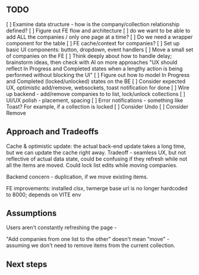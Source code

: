## TODO

[ ] Examine data structure - how is the company/collection relationship defined?
[ ] Figure out FE flow and architecture
  [ ] do we want to be able to add ALL the companies / only one page at a time?
  [ ] Do we need a wrapper component for the table
  [ ] FE cache/context for companies?
[ ] Set up basic UI components: button, dropdown, event handlers
[ ] Move a small set of companies on the FE
[ ] Think deeply about how to handle delay; brainstorm ideas, then check with AI on more approaches
  "UX should reflect In Progress and Completed states when a lengthy action is being performed without blocking the UI"
  [ ] Figure out how to model In Progress and Completed (locked/unlocked) states on the BE
  [ ] Consider expected UX, optimistic add/remove, websockets, toast notification for done
[ ] Wire up backend - add/remove companies to to list, lock/unlock collections
[ ] UI/UX polish - placement, spacing
[ ] Error notifications - something like Toast? For example, if a collection is locked
[ ] Consider Undo
[ ] Consider Remove



## Approach and Tradeoffs

Cache & optimistic update: the actual back-end update takes a long time, but we can update the cache right away. Tradeoff - seamless UX, but not reflective of actual data state, could be confusing if they refresh while not all the items are moved. Could lock list edits while moving companies.

Backend concern - duplication, if we move existing items.

FE improvements:
installed clsx, twmerge
base url is no longer hardcoded to 8000; depends on VITE env

## Assumptions

Users aren't constantly refreshing the page - 

"Add companies from one list to the other" doesn't mean "move" - assuming we don't need to remove items from the current collection.


## Next steps
